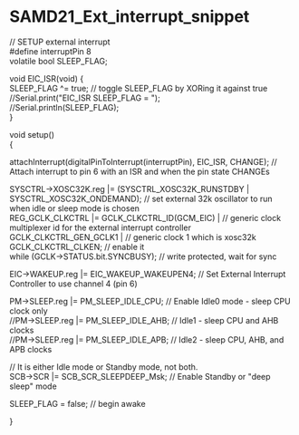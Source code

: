 # SAMD21_Ext_interrupt_snippet

// SETUP external interrupt  
#define interruptPin 8  
volatile bool SLEEP_FLAG;  

void EIC_ISR(void) {  
  SLEEP_FLAG ^= true;  // toggle SLEEP_FLAG by XORing it against true  
  //Serial.print("EIC_ISR SLEEP_FLAG = ");  
  //Serial.println(SLEEP_FLAG);  
}  


void setup()  
{  

attachInterrupt(digitalPinToInterrupt(interruptPin), EIC_ISR, CHANGE);  // Attach interrupt to pin 6   with an ISR and when the pin state CHANGEs  

  SYSCTRL->XOSC32K.reg |=  (SYSCTRL_XOSC32K_RUNSTDBY | SYSCTRL_XOSC32K_ONDEMAND); // set external 32k oscillator to run when idle or sleep mode is chosen  
  REG_GCLK_CLKCTRL  |= GCLK_CLKCTRL_ID(GCM_EIC) |  // generic clock multiplexer id for the external interrupt controller  
                       GCLK_CLKCTRL_GEN_GCLK1 |  // generic clock 1 which is xosc32k  
                       GCLK_CLKCTRL_CLKEN;       // enable it  
  while (GCLK->STATUS.bit.SYNCBUSY);              // write protected, wait for sync  

  EIC->WAKEUP.reg |= EIC_WAKEUP_WAKEUPEN4;        // Set External Interrupt Controller to use channel 4 (pin 6)  

  
  PM->SLEEP.reg |= PM_SLEEP_IDLE_CPU;  // Enable Idle0 mode - sleep CPU clock only  
  //PM->SLEEP.reg |= PM_SLEEP_IDLE_AHB; // Idle1 - sleep CPU and AHB clocks  
  //PM->SLEEP.reg |= PM_SLEEP_IDLE_APB; // Idle2 - sleep CPU, AHB, and APB clocks  

  // It is either Idle mode or Standby mode, not both.   
  SCB->SCR |= SCB_SCR_SLEEPDEEP_Msk;   // Enable Standby or "deep sleep" mode  

  SLEEP_FLAG = false; // begin awake  
  
  }
